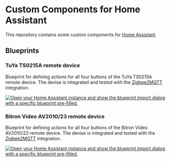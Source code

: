 # Custom Components for Home Assistant

This repository contains some custom components for [Home Assistant](https://www.home-assistant.io/).

## Blueprints

### TuYa TS0215A remote device

Blueprint for defining actions for all four buttons of the TuYa TS0215A remote device.
The devise is integrated and tested with the [Zigbee2MQTT](https://www.zigbee2mqtt.io/) integration.

[![Open your Home Assistant instance and show the blueprint import dialog with a specific blueprint pre-filled.](https://my.home-assistant.io/badges/blueprint_import.svg)](https://my.home-assistant.io/redirect/blueprint_import/?blueprint_url=https%3A%2F%2Fraw.githubusercontent.com%2Fheidrich76%2Fhome_assistant_custom%2Fmain%2Fblueprints%2Fautomation%2Ftuya_ts0215a_remote.yaml)

### Bitron Video AV2010/23 remote device

Blueprint for defining actions for all four buttons of the Bitron Video AV2010/23 remote device.
The devise is integrated and tested with the [Zigbee2MQTT](https://www.zigbee2mqtt.io/) integration.

[![Open your Home Assistant instance and show the blueprint import dialog with a specific blueprint pre-filled.](https://my.home-assistant.io/badges/blueprint_import.svg)](https://my.home-assistant.io/redirect/blueprint_import/?blueprint_url=https%3A%2F%2Fraw.githubusercontent.com%2Fheidrich76%2Fhome_assistant_custom%2Fmain%2Fblueprints%2Fautomation%2Fbitron_av201023_remote.yaml)
